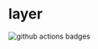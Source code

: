 # layer
![github actions badges](https://github.com/budougumi0617/layer/workflows/reviewdog/badge.svg)
